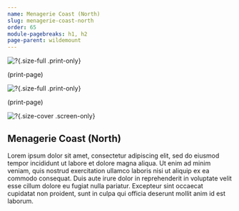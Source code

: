 ```yaml
---
name: Menagerie Coast (North)
slug: menagerie-coast-north
order: 65
module-pagebreaks: h1, h2
page-parent: wildemount
---
```

![?](assets/img/MrFarland-Exandria_800-2_region-menagerie_coast_north-west-2550x3300.jpg){.size-full .print-only}

(print-page)

![?](assets/img/MrFarland-Exandria_800-2_region-menagerie_coast_north-east-2550x3300.jpg){.size-full .print-only}

(print-page)

![?](assets/img/MrFarland-Exandria_800-2_region-menagerie_coast_north-2550x3300.jpg){.size-cover .screen-only}

## Menagerie Coast (North)
Lorem ipsum dolor sit amet, consectetur adipiscing elit, sed do eiusmod tempor incididunt ut labore et dolore magna aliqua. Ut enim ad minim veniam, quis nostrud exercitation ullamco laboris nisi ut aliquip ex ea commodo consequat. Duis aute irure dolor in reprehenderit in voluptate velit esse cillum dolore eu fugiat nulla pariatur. Excepteur sint occaecat cupidatat non proident, sunt in culpa qui officia deserunt mollit anim id est laborum.